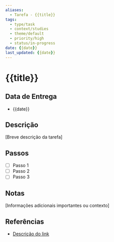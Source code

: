 ```yaml
---
aliases:
  - Tarefa - {{title}}
tags:
  - type/task
  - context/studies
  - theme/default
  - priority/high
  - status/in-progress
date: {{date}}
last_updated: {{date}}
---
```


# {{title}}

## Data de Entrega
- {{date}}

## Descrição
[Breve descrição da tarefa]

## Passos
- [ ] Passo 1
- [ ] Passo 2
- [ ] Passo 3

## Notas
[Informações adicionais importantes ou contexto]

## Referências
- [Descrição do link](url)